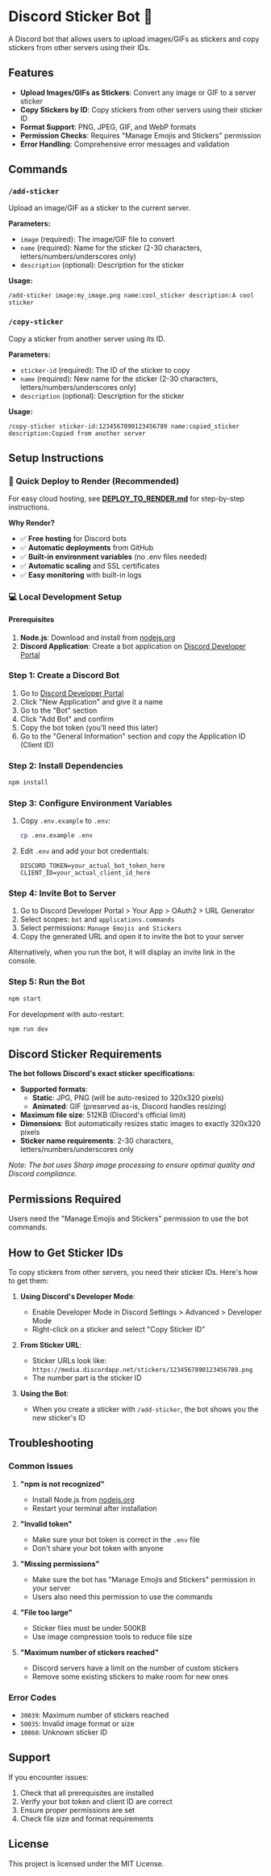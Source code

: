 # Discord Sticker Bot 🎨

A Discord bot that allows users to upload images/GIFs as stickers and copy stickers from other servers using their IDs.

## Features

- **Upload Images/GIFs as Stickers**: Convert any image or GIF to a server sticker
- **Copy Stickers by ID**: Copy stickers from other servers using their sticker ID
- **Format Support**: PNG, JPEG, GIF, and WebP formats
- **Permission Checks**: Requires "Manage Emojis and Stickers" permission
- **Error Handling**: Comprehensive error messages and validation

## Commands

### `/add-sticker`
Upload an image/GIF as a sticker to the current server.

**Parameters:**
- `image` (required): The image/GIF file to convert
- `name` (required): Name for the sticker (2-30 characters, letters/numbers/underscores only)
- `description` (optional): Description for the sticker

**Usage:**
```
/add-sticker image:my_image.png name:cool_sticker description:A cool sticker
```

### `/copy-sticker`
Copy a sticker from another server using its ID.

**Parameters:**
- `sticker-id` (required): The ID of the sticker to copy
- `name` (required): New name for the sticker (2-30 characters, letters/numbers/underscores only)
- `description` (optional): Description for the sticker

**Usage:**
```
/copy-sticker sticker-id:1234567890123456789 name:copied_sticker description:Copied from another server
```

## Setup Instructions

### 🚀 Quick Deploy to Render (Recommended)
For easy cloud hosting, see **[DEPLOY_TO_RENDER.md](./DEPLOY_TO_RENDER.md)** for step-by-step instructions.

**Why Render?**
- ✅ **Free hosting** for Discord bots
- ✅ **Automatic deployments** from GitHub
- ✅ **Built-in environment variables** (no .env files needed)
- ✅ **Automatic scaling** and SSL certificates
- ✅ **Easy monitoring** with built-in logs

### 💻 Local Development Setup

#### Prerequisites
1. **Node.js**: Download and install from [nodejs.org](https://nodejs.org/)
2. **Discord Application**: Create a bot application on [Discord Developer Portal](https://discord.com/developers/applications)

### Step 1: Create a Discord Bot
1. Go to [Discord Developer Portal](https://discord.com/developers/applications)
2. Click "New Application" and give it a name
3. Go to the "Bot" section
4. Click "Add Bot" and confirm
5. Copy the bot token (you'll need this later)
6. Go to the "General Information" section and copy the Application ID (Client ID)

### Step 2: Install Dependencies
```bash
npm install
```

### Step 3: Configure Environment Variables
1. Copy `.env.example` to `.env`:
   ```bash
   cp .env.example .env
   ```
2. Edit `.env` and add your bot credentials:
   ```
   DISCORD_TOKEN=your_actual_bot_token_here
   CLIENT_ID=your_actual_client_id_here
   ```

### Step 4: Invite Bot to Server
1. Go to Discord Developer Portal > Your App > OAuth2 > URL Generator
2. Select scopes: `bot` and `applications.commands`
3. Select permissions: `Manage Emojis and Stickers`
4. Copy the generated URL and open it to invite the bot to your server

Alternatively, when you run the bot, it will display an invite link in the console.

### Step 5: Run the Bot
```bash
npm start
```

For development with auto-restart:
```bash
npm run dev
```

## Discord Sticker Requirements

**The bot follows Discord's exact sticker specifications:**
- **Supported formats**: 
  - **Static**: JPG, PNG (will be auto-resized to 320x320 pixels)
  - **Animated**: GIF (preserved as-is, Discord handles resizing)
- **Maximum file size**: 512KB (Discord's official limit)
- **Dimensions**: Bot automatically resizes static images to exactly 320x320 pixels
- **Sticker name requirements**: 2-30 characters, letters/numbers/underscores only

*Note: The bot uses Sharp image processing to ensure optimal quality and Discord compliance.*

## Permissions Required

Users need the "Manage Emojis and Stickers" permission to use the bot commands.

## How to Get Sticker IDs

To copy stickers from other servers, you need their sticker IDs. Here's how to get them:

1. **Using Discord's Developer Mode**:
   - Enable Developer Mode in Discord Settings > Advanced > Developer Mode
   - Right-click on a sticker and select "Copy Sticker ID"

2. **From Sticker URL**:
   - Sticker URLs look like: `https://media.discordapp.net/stickers/1234567890123456789.png`
   - The number part is the sticker ID

3. **Using the Bot**:
   - When you create a sticker with `/add-sticker`, the bot shows you the new sticker's ID

## Troubleshooting

### Common Issues

1. **"npm is not recognized"**
   - Install Node.js from [nodejs.org](https://nodejs.org/)
   - Restart your terminal after installation

2. **"Invalid token"**
   - Make sure your bot token is correct in the `.env` file
   - Don't share your bot token with anyone

3. **"Missing permissions"**
   - Make sure the bot has "Manage Emojis and Stickers" permission in your server
   - Users also need this permission to use the commands

4. **"File too large"**
   - Sticker files must be under 500KB
   - Use image compression tools to reduce file size

5. **"Maximum number of stickers reached"**
   - Discord servers have a limit on the number of custom stickers
   - Remove some existing stickers to make room for new ones

### Error Codes
- `30039`: Maximum number of stickers reached
- `50035`: Invalid image format or size
- `10060`: Unknown sticker ID

## Support

If you encounter issues:
1. Check that all prerequisites are installed
2. Verify your bot token and client ID are correct
3. Ensure proper permissions are set
4. Check file size and format requirements

## License

This project is licensed under the MIT License.